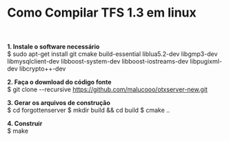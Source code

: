 # Como Compilar TFS 1.3 em linux
<br>
<br>
<b>1. Instale o software necessário</b><br>
   $ sudo apt-get install git cmake build-essential liblua5.2-dev libgmp3-dev libmysqlclient-dev libboost-system-dev libboost-iostreams-dev      libpugixml-dev libcrypto++-dev
<br>

<b>2. Faça o download do código fonte</b><br>
   $ git clone --recursive https://github.com/malucooo/otxserver-new.git
<br>

<b>3. Gerar os arquivos de construção</b><br>
   $ cd forgottenserver
   $ mkdir build && cd build
   $ cmake ..
 <br>
 
<b>4. Construir</b><br>
   $ make
